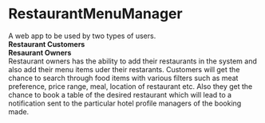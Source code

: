 # RestaurantMenuManager
A web app to be used by two types of users.  
          **Restaurant Customers**   
          **Resaurant Owners**   
Restaurant owners has the ability to add their restaurants in the system and also add their menu items uder their restarants. 
Customers will get the chance to search through food items with various filters such as meat preference, price range, meal, location of restaurant etc.
Also they get the chance to book a table of the desired restaurant which will lead to a notification sent to the particular hotel profile managers of the booking made.
